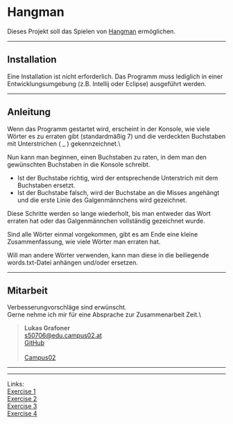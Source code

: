 # Hangman
Dieses Projekt soll das Spielen von [Hangman](https://de.wikipedia.org/wiki/Galgenmännchen) ermöglichen.

---

## Installation
Eine Installation ist nicht erforderlich. Das Programm muss lediglich in einer Entwicklungsumgebung (z.B. Intellij oder Eclipse) ausgeführt werden.

---

## Anleitung
Wenn das Programm gestartet wird, erscheint in der Konsole, wie viele Wörter es zu erraten gibt (standardmäßig 7) und die verdeckten Buchstaben mit Unterstrichen ( _ ) gekennzeichnet.\

Nun kann man beginnen, einen Buchstaben zu raten, in dem man den gewünschten Buchstaben in die Konsole schreibt. 
* Ist der Buchstabe richtig, wird der entsprechende Unterstrich mit dem Buchstaben ersetzt.
* Ist der Buchstabe falsch, wird der Buchstabe an die Misses angehängt und die erste Linie des Galgenmännchens wird gezeichnet.

Diese Schritte werden so lange wiederholt, bis man entweder das Wort erraten hat oder das Galgenmännchen vollständig gezeichnet wurde.

Sind alle Wörter einmal vorgekommen, gibt es am Ende eine kleine Zusammenfassung, wie viele Wörter man erraten hat.

Will man andere Wörter verwenden, kann man diese in die beiliegende words.txt-Datei anhängen und/oder ersetzen.

---

## Mitarbeit
Verbesserungvorschläge sind erwünscht.\
Gerne nehme ich mir für eine Absprache zur Zusammenarbeit Zeit.\

>**Lukas Grafoner**\
>s50706@edu.campus02.at\
>[GitHub](https://github.com/lukasgrafoner/bsd21_grafoner_lukas)\
> \
>[Campus02](https://www.campus02.at)
---

---
Links:\
[Exercise 1](/exercise1.md)\
[Exercise 2](/exercise2.md)\
[Exercise 3](/exercise3.md)\
[Exercise 4](/exercise4.md)